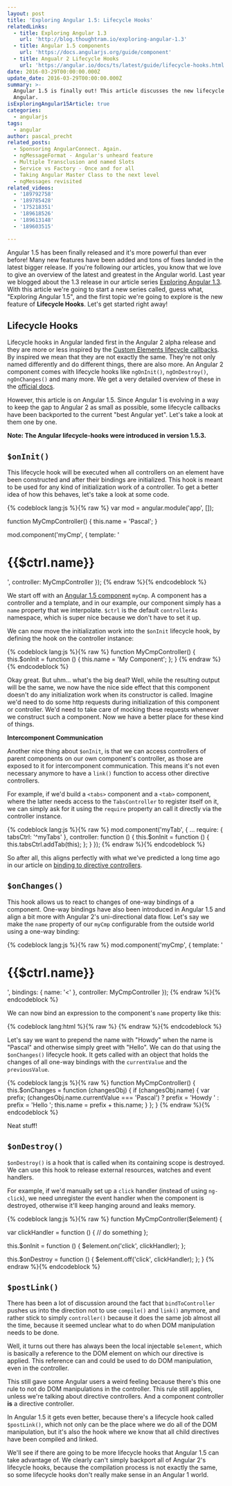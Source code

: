 ```yaml
---
layout: post
title: 'Exploring Angular 1.5: Lifecycle Hooks'
relatedLinks:
  - title: Exploring Angular 1.3
    url: 'http://blog.thoughtram.io/exploring-angular-1.3'
  - title: Angular 1.5 components
    url: 'https://docs.angularjs.org/guide/component'
  - title: Angualr 2 Lifecycle Hooks
    url: 'https://angular.io/docs/ts/latest/guide/lifecycle-hooks.html'
date: 2016-03-29T00:00:00.000Z
update_date: 2016-03-29T00:00:00.000Z
summary: >-
  Angular 1.5 is finally out! This article discusses the new lifecycle hooks in
  Angular.
isExploringAngular15Article: true
categories:
  - angularjs
tags:
  - angular
author: pascal_precht
related_posts:
  - Sponsoring AngularConnect. Again.
  - ngMessageFormat - Angular's unheard feature
  - Multiple Transclusion and named Slots
  - Service vs Factory - Once and for all
  - Taking Angular Master Class to the next level
  - ngMessages revisited
related_videos:
  - '189792758'
  - '189785428'
  - '175218351'
  - '189618526'
  - '189613148'
  - '189603515'

---
```


Angular 1.5 has been finally released and it's more powerful than ever before! Many new features have been added and tons of fixes landed in the latest bigger release. If you're following our articles, you know that we love to give an overview of the latest and greatest in the Angular world. Last year we blogged about the 1.3 release in our article series [Exploring Angular 1.3](http://blog.thoughtram.io/exploring-angular-1.3). With this article we're going to start a new series called, guess what, "Exploring Angular 1.5", and the first topic we're going to explore is the new feature of **Lifecycle Hooks**. Let's get started right away!

## Lifecycle Hooks

Lifecycle hooks in Angular landed first in the Angular 2 alpha release and they are more or less inspired by the [Custom Elements lifecycle callbacks](http://webcomponents.org/articles/introduction-to-custom-elements/#lifecycle-callbacks). By inspired we mean that they are not exactly the same. They're not only named differently and do different things, there are also more. An Angular 2 component comes with lifecycle hooks like `ngOnInit()`, `ngOnDestroy()`, `ngOnChanges()` and many more. We get a very detailed overview of these in the [official docs](https://angular.io/docs/ts/latest/guide/lifecycle-hooks.html).

However, this article is on Angular 1.5. Since Angular 1 is evolving in a way to keep the gap to Angular 2 as small as possible, some lifecycle callbacks have been backported to the current "best Angular yet". Let's take a look at them one by one.

**Note: The Angular lifecycle-hooks were introduced in version 1.5.3.**

## `$onInit()`

This lifecycle hook will be executed when all controllers on an element have been constructed and after their bindings are initialized. This hook is meant to be used for any kind of initialization work of a controller. To get a better idea of how this behaves, let's take a look at some code.


{% codeblock lang:js %}{% raw %}
var mod = angular.module('app', []);

function MyCmpController() {
  this.name = 'Pascal';
}

mod.component('myCmp', {
  template: '<h1>{{$ctrl.name}}</h1>',
  controller: MyCmpController
});
{% endraw %}{% endcodeblock %}

We start off with an [Angular 1.5 component](https://docs.angularjs.org/guide/component) `myCmp`. A component has a controller and a template, and in our example, our component simply has a `name` property that we interpolate. `$ctrl` is the default `controllerAs` namespace, which is super nice because we don't have to set it up.

We can now move the initialization work into the `$onInit` lifecycle hook, by defining the hook on the controller instance:

{% codeblock lang:js %}{% raw %}
function MyCmpController() {
  this.$onInit = function () {
    this.name = 'My Component';
  };
}
{% endraw %}{% endcodeblock %}

Okay great. But uhm... what's the big deal? Well, while the resulting output will be the same, we now have the nice side effect that this component doesn't do any initialization work when its constructor is called. Imagine we'd need to do some http requests during initialization of this component or controller. We'd need to take care of mocking these requests whenever we construct such a component. Now we have a better place for these kind of things.

**Intercomponent Communication**

Another nice thing about `$onInit`, is that we can access controllers of parent components on our own component's controller, as those are exposed to it for intercomponent communication. This means it's not even necessary anymore to have a `link()` function to access other directive controllers.

For example, if we'd build a `<tabs>` component and a `<tab>` component, where the latter needs access to the `TabsController` to register itself on it, we can simply ask for it using the `require` property an call it directly via the controller instance.

{% codeblock lang:js %}{% raw %}
mod.component('myTab', {
  ...
  require: {
    tabsCtrl: '^myTabs'
  },
  controller: function () {
    this.$onInit = function () {
      this.tabsCtrl.addTab(this);
    };
  }
});
{% endraw %}{% endcodeblock %}

So after all, this aligns perfectly with what we've predicted a long time ago in our article on [binding to directive controllers](http://blog.thoughtram.io/angularjs/2015/01/02/exploring-angular-1.3-bindToController.html).

## `$onChanges()`

This hook allows us to react to changes of one-way bindings of a component. One-way bindings have also been introduced in Angular 1.5 and align a bit more with Angular 2's uni-directional data flow. Let's say we make the `name` property of our `myCmp` configurable from the outside world using a one-way binding:

{% codeblock lang:js %}{% raw %}
mod.component('myCmp', {
  template: '<h1>{{$ctrl.name}}</h1>',
  bindings: {
    name: '<'
  },
  controller: MyCmpController
});
{% endraw %}{% endcodeblock %}

We can now bind an expression to the component's `name` property like this:

{% codeblock lang:html %}{% raw %}
<my-cmp name="someExpression"></my-cmp>
{% endraw %}{% endcodeblock %}

Let's say we want to prepend the name with "Howdy" when the name is "Pascal" and otherwise simply greet with "Hello". We can do that using the `$onChanges()` lifecycle hook. It gets called with an object that holds the changes of all one-way bindings with the `currentValue` and the `previousValue`.

{% codeblock lang:js %}{% raw %}
function MyCmpController() {
  this.$onChanges = function (changesObj) {
    if (changesObj.name) {
      var prefix;
      (changesObj.name.currentValue === 'Pascal') ?
        prefix = 'Howdy ' : prefix = 'Hello ';
      this.name = prefix + this.name;
    }
  };
}
{% endraw %}{% endcodeblock %}

Neat stuff!

## `$onDestroy()`

`$onDestroy()` is a hook that is called when its containing scope is destroyed. We can use this hook to release external resources, watches and event handlers.

For example, if we'd manually set up a `click` handler (instead of using `ng-click`), we need unregister the event handler when the component is destroyed, otherwise it'll keep hanging around and leaks memory.


{% codeblock lang:js %}{% raw %}
function MyCmpController($element) {

  var clickHandler = function () {
    // do something
  };

  this.$onInit = function () {
    $element.on('click', clickHandler);
  };

  this.$onDestroy = function () {
    $element.off('click', clickHandler);
  };
}
{% endraw %}{% endcodeblock %}


## `$postLink()`

There has been a lot of discussion around the fact that `bindToController` pushes us into the direction not to use `compile()` and `link()` anymore, and rather stick to simply `controller()` because it does the same job almost all the time, because it seemed unclear what to do when DOM manipulation needs to be done.

Well, it turns out there has always been the local injectable `$element`, which is basically a reference to the DOM element on which our directive is applied. This reference can and could be used to do DOM manipulation, even in the controller.

This still gave some Angular users a weird feeling because there's this one rule to not do DOM manipulations in the controller. This rule still applies, unless we're talking about directive controllers. And a component controller **is** a directive controller.

In Angular 1.5 it gets even better, because there's a lifecycle hook called `$postLink()`, which not only can be the place where we do all of the DOM manipulation, but it's also the hook where we know that all child directives have been compiled and linked.

We'll see if there are going to be more lifecycle hooks that Angular 1.5 can take advantage of. We clearly can't simply backport all of Angular 2's lifecycle hooks, because the compilation process is not exactly the same, so some lifecycle hooks don't really make sense in an Angular 1 world.
